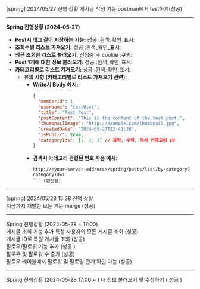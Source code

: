 [spring]
  2024/05/27
  진행 상황
    게시글 작성 기능 postman에서 test하기(성공)

____________________________________________________________________________________________________


**Spring 진행상황 (2024-05-27)**
- **Post시 태그 같이 저장하는 기능:** 성공 :흰색_확인_표시:
- **조회수별 리스트 가져오기:** 성공 :흰색_확인_표시:
- **최근 조회한 리스트 불러오기:** 진행중 → cookie :쿠키:
- **Post 1개에 대한 정보 불러오기:** 성공 :흰색_확인_표시:
- **카테고리별로 리스트 가져오기:** 성공 :흰색_확인_표시:
  - **유의 사항 (카테고리별로 리스트 가져오기 관련):**
    - **Write시 Body 예시:**
      ```json
      {
        "memberId": 1,
        "userName": "testUser",
        "title": "Test Post",
        "postContent": "This is the content of the test post.",
        "thumbnailImage": "http://example.com/thumbnail.jpg",
        "createdDate": "2024-05-27T22:41:28",
        "isPublic": true,
        "categoryIds": [1, 2, 3] // 과학, 수학, 역사 카테고리 ID
      }
      ```
    - **검색시 카테고리 관련된 번호 사용 예시:**
      ```
      http://<your-server-address>/spring/posts/list/by-category?categoryId=1
      ``` (편집됨)

____________________________________________________________________________________________________


[spring]
2024/05/28 15:38
진행 상황  
    지금까지 개발한 모든 기능 merge (성공)<br>

____________________________________________________________________________________________________


Spring 
진행상황 (2024-05-28 ~ 17:00)
<br>
  게시글 조회 기능 추가
  특정 사용자의 모든 게시글 조회 (성공)<br>
  게시글 ID로 특정 게시글 조회 (성공)<br>
  팔로우/팔로워 기능 추가 (성공 )<br>
  팔로우 및 팔로워 수 증가 (성공)<br>
  팔로우 테이블에서 팔로워 및 팔로잉 관계 확인 가능 (성공)<br>

  
____________________________________________________________________________________________________

Spring 
진행상황 (2024-05-28 17:00 ~ )
  내 정보 불러오기 및 수정하기 ( 성공 ) 
